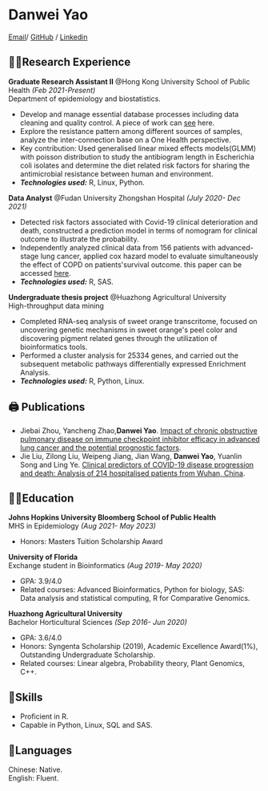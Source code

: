 # Danwei Yao

[Email](mailto:dyao11@jh.edu)/ [GitHub](https://github.com/hereagain-Y/) / [Linkedin](https://www.linkedin.com/in/danwei-yao-1450501a5/)

## 👩‍💻Research Experience    

**Graduate Research Assistant II**   @Hong Kong University School of Public Health _(Feb 2021-Present)_    
Department of epidemiology and biostatistics.    
* Develop and manage essential database processes including data cleaning and quality control. A piece of work can [see](https://github.com/hereagain-Y/AMR_project) here.    
* Explore the resistance pattern among different sources of samples, analyze the inter-connection base on a One Health perspective.   
* Key contribution: Used generalised linear mixed effects models(GLMM) with poisson distribution to study the antibiogram length in Escherichia coli isolates and determine the diet related risk factors for sharing the antimicrobial resistance between human and environment.  
* **_Technologies used:_** R, Linux, Python.     
   
**Data Analyst**          @Fudan University Zhongshan Hospital _(July 2020- Dec 2021)_    
* Detected risk factors associated with Covid-19 clinical deterioration and death, constructed a prediction model in terms of nomogram for clinical outcome to illustrate the probability.  
* Independently analyzed clinical data from 156 patients with advanced-stage lung cancer, applied cox hazard model to evaluate simultaneously the effect of COPD on patients'survival outcome. this paper can be accessed [here](https://tlcr.amegroups.com/article/view/51988/html).  
* **_Technologies used:_** R, SAS.  

**Undergraduate thesis project**      @Huazhong Agricultural University              
High-throughput data mining   
* Completed RNA-seq analysis of sweet orange transcritome, focused on uncovering genetic mechanisms in sweet orange's peel color and discovering pigment related genes through the utilization of bioinformatics tools.    
* Performed a cluster analysis for 25334 genes, and carried out the subsequent metabolic pathways differentially expressed Enrichment Analysis.     
* **_Technologies used:_** R, Python, Linux.    

## 🖨 Publications    
*  Jiebai Zhou, Yancheng Zhao,**Danwei Yao**. [Impact of chronic obstructive pulmonary disease on immune checkpoint inhibitor efficacy in advanced lung cancer and the potential prognostic factors](https://tlcr.amegroups.com/article/view/51988/html).  
* Jie Liu, Zilong Liu, Weipeng Jiang, Jian Wang, **Danwei Yao**, Yuanlin Song and Ling Ye. [Clinical predictors of COVID-19 disease progression and death: Analysis of 214 hospitalised patients from Wuhan, China](https://pubmed.ncbi.nlm.nih.gov/33090710/).  




## 👩‍🎓Education 
**Johns Hopkins University Bloomberg School of Public Health**       
MHS in Epidemiology                _(Aug 2021- May 2023)_   
* Honors: Masters Tuition Scholarship Award

**University of Florida**   
Exchange student in Bioinformatics    _(Aug 2019- May 2020)_    
* GPA: 3.9/4.0       
* Related courses: Advanced Bioinformatics, Python for biology, SAS: Data analysis and statistical computing, R for Comparative Genomics.  

**Huazhong Agricultural University**     
Bachelor  Horticultural Sciences      _(Sep 2016- Jun 2020)_      
* GPA: 3.6/4.0   
* Honors: Syngenta Scholarship (2019), Academic Excellence Award(1%), Outstanding Undergraduate Scholarship.   
* Related courses: Linear algebra, Probability theory, Plant Genomics, C++.   


## 🎠Skills   
* Proficient in R.
* Capable in Python, Linux, SQL and SAS.   

## 📒Languages   
Chinese: Native.   
English: Fluent.


